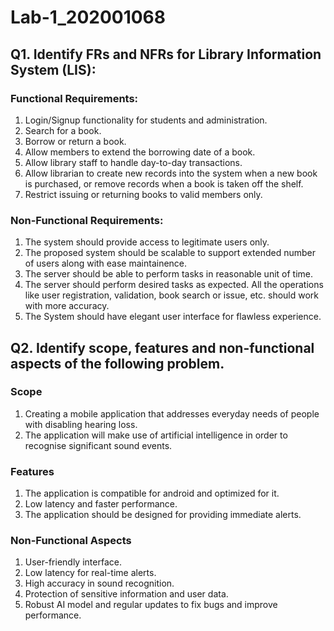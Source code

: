 # Lab-1_202001068

## Q1. Identify FRs and NFRs for Library Information System (LIS):

### Functional Requirements:

1. Login/Signup functionality for students and administration.
2. Search for a book.
3. Borrow or return a book.
4. Allow members to extend the borrowing date of a book.
5. Allow library staff to handle day-to-day transactions.
6. Allow librarian to create new records into the system when a new book is purchased, or remove records when a book is taken off the shelf.
7. Restrict issuing or returning books to valid members only.

### Non-Functional Requirements:

1. The system should provide access to legitimate users only.
2. The proposed system should be scalable to support extended number of users along with ease maintainence.
3. The server should be able to perform tasks in reasonable unit of time.
4. The server should perform desired tasks as expected. All the operations like user registration, validation, book search or issue, etc. should work with more accuracy.
5. The System should have elegant user interface for flawless experience.

## Q2. Identify scope, features and non-functional aspects of the following problem.

### Scope
1. Creating a mobile application that addresses everyday needs of people with disabling hearing loss.
2. The application will make use of artificial intelligence in order to recognise significant sound events.

### Features
1. The application is compatible for android and optimized for it.
2. Low latency and faster performance.
3. The application should be designed for providing immediate alerts.

### Non-Functional Aspects
1. User-friendly interface.
2. Low latency for real-time alerts.
3. High accuracy in sound recognition.
4. Protection of sensitive information and user data.
5. Robust AI model and regular updates to fix bugs and improve performance.
